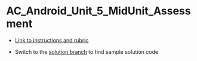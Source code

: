# AC_Android_Unit_5_MidUnit_Assessment

* [Link to instructions and rubric](https://docs.google.com/document/d/1Oa71w_k-xJ7EHe1dQLeDNvk1_HKeEnLzBxLfwxmgXHY/)

* Switch to the [solution branch](https://github.com/C4Q/AC_Android_Unit_5_MidUnit_Assessment/tree/solution) to find sample solution code

